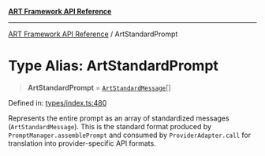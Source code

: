[**ART Framework API Reference**](../README.md)

***

[ART Framework API Reference](../README.md) / ArtStandardPrompt

# Type Alias: ArtStandardPrompt

> **ArtStandardPrompt** = [`ArtStandardMessage`](../interfaces/ArtStandardMessage.md)[]

Defined in: [types/index.ts:480](https://github.com/hashangit/ART/blob/9aeffde50e4be3211a0a8aa9df0277bb227606b0/src/types/index.ts#L480)

Represents the entire prompt as an array of standardized messages (`ArtStandardMessage`).
This is the standard format produced by `PromptManager.assemblePrompt` and consumed
by `ProviderAdapter.call` for translation into provider-specific API formats.
